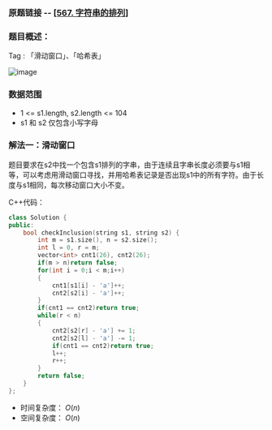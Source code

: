 ### 原题链接 -- [[567. 字符串的排列](https://leetcode.cn/problems/permutation-in-string/)]

### 题目概述：
Tag : 「滑动窗口」、「哈希表」

![image](https://user-images.githubusercontent.com/99656524/227968582-e6484cad-0305-46ea-a431-36bd6a180118.png)

### 数据范围
* 1 <= s1.length, s2.length <= 104
* s1 和 s2 仅包含小写字母

### 解法一：滑动窗口
题目要求在s2中找一个包含s1排列的字串，由于连续且字串长度必须要与s1相等，可以考虑用滑动窗口寻找，并用哈希表记录是否出现s1中的所有字符。由于长度与s1相同，每次移动窗口大小不变。

C++代码：
```cpp
class Solution {
public:
    bool checkInclusion(string s1, string s2) {
        int m = s1.size(), n = s2.size();
        int l = 0, r = m;
        vector<int> cnt1(26), cnt2(26);
        if(m > n)return false;
        for(int i = 0;i < m;i++)
        {
            cnt1[s1[i] - 'a']++;
            cnt2[s2[i] - 'a']++;
        }
        if(cnt1 == cnt2)return true;
        while(r < n)
        {
            cnt2[s2[r] - 'a'] += 1;
            cnt2[s2[l] - 'a'] -= 1;
            if(cnt1 == cnt2)return true;
            l++;
            r++;
        }
        return false;
    }
};
```
* 时间复杂度： $O(n)$
* 空间复杂度： $O(n)$ 
